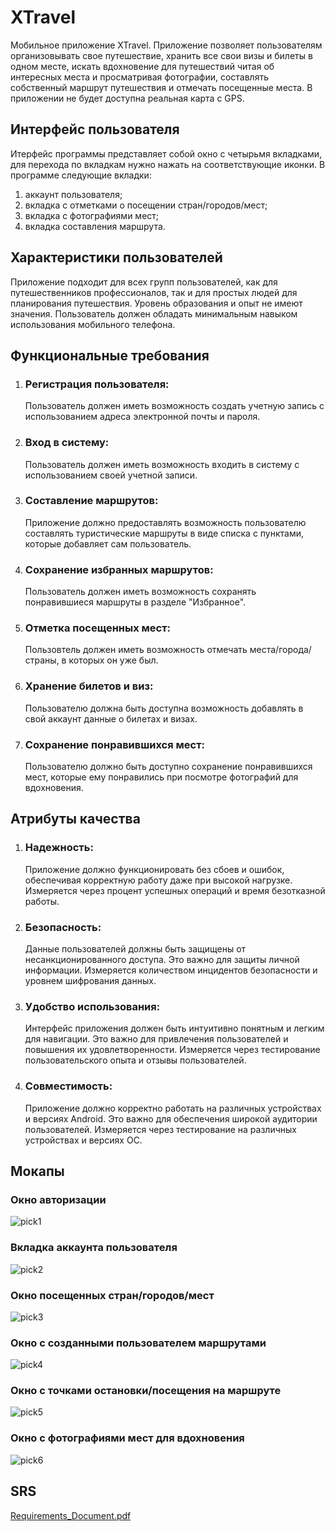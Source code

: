 # XTravel

Мобильное приложение XTravel. Приложение позволяет пользователям организовывать свое путешествие, хранить все свои визы и билеты в одном месте, искать вдохновение для путешествий читая об интересных места и просматривая фотографии, составлять собственный маршрут путешествия и отмечать посещенные места.
В приложении не будет доступна реальная карта с GPS.

## Интерфейс пользователя
Итерфейс программы представляет собой окно с четырьмя вкладками, для перехода по вкладкам нужно нажать на соответствующие иконки. В программе следующие вкладки:
1) аккаунт пользователя;
2) вкладка с отметками о посещении стран/городов/мест;
3) вкладка с фотографиями мест;
4) вкладка составления маршрута.
   
## Характеристики пользователей
Приложение подходит для всех групп пользователей, как для путешественников профессионалов, так и для простых людей для планирования путешествия. Уровень образования и опыт не имеют значения. Пользователь должен обладать минимальным навыком использования мобильного телефона.

## Функциональные требования
1. ### Регистрация пользователя:
   Пользователь должен иметь возможность создать учетную запись с использованием адреса
электронной почты и пароля.
2. ### Вход в систему:
   Пользователь должен иметь возможность входить в систему с использованием своей учетной записи.
3. ### Составление маршрутов:
   Приложение должно предоставлять возможность пользователю составлять туристические маршруты в виде списка с пунктами, которые добавляет сам пользователь.
4. ### Сохранение избранных маршрутов:
   Пользователь должен иметь возможность сохранять понравившиеся маршруты в разделе "Избранное".
5. ### Отметка посещенных мест:
   Пользовтель должен иметь возможность отмечать места/города/страны, в которых он уже был.
6. ### Хранение билетов и виз:
   Пользователю должна быть доступна возможность добавлять в свой аккаунт данные о билетах и визах.
7. ### Сохранение понравившихся мест:
   Пользователю должно быть доступно сохранение понравившихся мест, которые ему понравились при посмотре фотографий для вдохновения.

## Атрибуты качества
1. ### Надежность:
   Приложение должно функционировать без сбоев и ошибок, обеспечивая корректную работу даже при высокой нагрузке. Измеряется через процент успешных операций и время безотказной работы.
2. ### Безопасность:
   Данные пользователей должны быть защищены от несанкционированного доступа. Это важно для защиты личной информации. Измеряется количеством инцидентов безопасности и уровнем шифрования данных.
3. ### Удобство использования:
   Интерфейс приложения должен быть интуитивно понятным и легким для навигации. Это важно для привлечения пользователей и повышения их удовлетворенности. Измеряется через тестирование пользовательского опыта и отзывы пользователей.
4. ### Совместимость:
   Приложение должно корректно работать на различных устройствах и версиях Android. Это важно для обеспечения широкой аудитории пользователей. Измеряется через тестирование на различных устройствах и версиях ОС.
   
## Мокапы

### Окно авторизации
![pick1](https://github.com/user-attachments/assets/30388160-dbb0-4817-b9eb-48705a24821a)

### Вкладка аккаунта пользователя
![pick2](https://github.com/user-attachments/assets/80d3634d-949b-4e5a-98d3-fca2ff2f5ecb)

### Окно посещенных стран/городов/мест
![pick3](https://github.com/user-attachments/assets/7a19fb4b-76ec-49d0-bf49-f1b6b4509018)

### Окно с созданными пользователем маршрутами
![pick4](https://github.com/user-attachments/assets/f74cbc72-5e90-40fb-9eb8-d65cdab5639e)

### Окно с точками остановки/посещения на маршруте
![pick5](https://github.com/user-attachments/assets/3f77a1c7-bbcc-418d-ba9d-f790c3e5c846)

### Окно с фотографиями мест для вдохновения
![pick6](https://github.com/user-attachments/assets/f36b3629-df3d-47ca-8266-dac0f8ee5959)

## SRS
[Requirements_Document.pdf](https://github.com/user-attachments/files/17192989/Requirements_Document.pdf)
